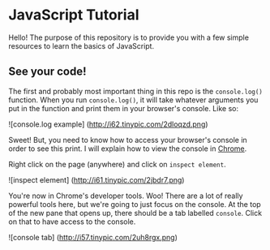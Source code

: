 # JavaScript Tutorial

Hello!  The purpose of this repository is to provide you with a few simple resources to learn the basics of JavaScript.

## See your code!

The first and probably most important thing in this repo is the `console.log()` function.  When you run `console.log()`, it will take whatever arguments you put in the function and print them in your browser's console.  Like so:

![console.log example]
(http://i62.tinypic.com/2dloqzd.png)

Sweet!  But, you need to know how to access your browser's console in order to see this print. I will explain how to view the console in [Chrome](https://www.google.com/intl/en/chrome/browser/desktop/index.html#brand=CHMB&utm_campaign=en&utm_source=en-ha-na-us-sk&utm_medium=ha).

Right click on the page (anywhere) and click on `inspect element`.

![inspect element]
(http://i61.tinypic.com/2jbdr7.png)

You're now in Chrome's developer tools.  Woo!  There are a lot of really powerful tools here, but we're going to just focus on the console.  At the top of the new pane that opens up, there should be a tab labelled `console`.  Click on that to have access to the console.

![console tab]
(http://i57.tinypic.com/2uh8rgx.png)
